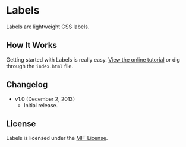 # Labels
Labels are lightweight CSS labels.

## How It Works
Getting started with Labels is really easy. [View the online tutorial](http://cferdinandi.github.com/labels/) or dig through the `index.html` file.

## Changelog
* v1.0 (December 2, 2013)
  * Initial release.

## License
Labels is licensed under the [MIT License](http://gomakethings.com/mit/).